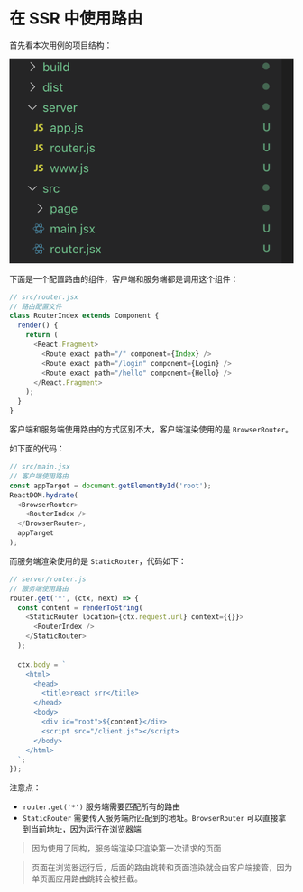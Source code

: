 # 在 SSR 中使用路由

首先看本次用例的项目结构：

![](../pic/5_router_20191028231319.png)

下面是一个配置路由的组件，客户端和服务端都是调用这个组件：

```javascript
// src/router.jsx
// 路由配置文件
class RouterIndex extends Component {
  render() {
    return (
      <React.Fragment>
        <Route exact path="/" component={Index} />
        <Route exact path="/login" component={Login} />
        <Route exact path="/hello" component={Hello} />
      </React.Fragment>
    );
  }
}
```

客户端和服务端使用路由的方式区别不大，客户端渲染使用的是 `BrowserRouter`。

如下面的代码：

```javascript
// src/main.jsx
// 客户端使用路由
const appTarget = document.getElementById('root');
ReactDOM.hydrate(
  <BrowserRouter>
    <RouterIndex />
  </BrowserRouter>,
  appTarget
);
```

而服务端渲染使用的是 `StaticRouter`，代码如下：

```javascript
// server/router.js
// 服务端使用路由
router.get('*', (ctx, next) => {
  const content = renderToString(
    <StaticRouter location={ctx.request.url} context={{}}>
      <RouterIndex />
    </StaticRouter>
  );

  ctx.body = `
    <html>
      <head>
        <title>react srr</title>
      </head>
      <body>
        <div id="root">${content}</div>
        <script src="/client.js"></script>
      </body>
    </html>
  `;
});
```

注意点：

- `router.get('*')` 服务端需要匹配所有的路由
- `StaticRouter` 需要传入服务端所匹配到的地址。`BrowserRouter` 可以直接拿到当前地址，因为运行在浏览器端

> 因为使用了同构，服务端渲染只渲染第一次请求的页面

> 页面在浏览器运行后，后面的路由跳转和页面渲染就会由客户端接管，因为单页面应用路由跳转会被拦截。
